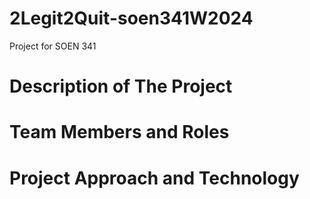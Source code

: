 # 2Legit2Quit-soen341W2024
Project for SOEN 341

# Description of The Project

# Team Members and Roles

# Project Approach and Technology 